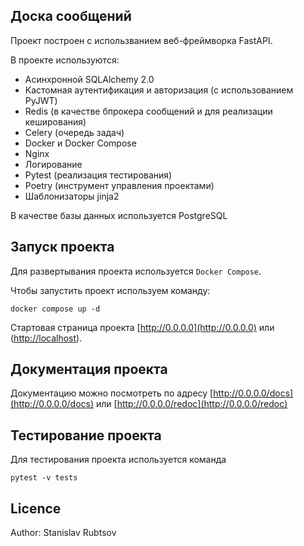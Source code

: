 ## Доска сообщений

Проект построен с использванием веб-фреймворка FastAPI. 

В проекте используются:
* Асинхронной SQLAlchemy 2.0
* Кастомная аутентификация и авторизация (с использованием PyJWT)
* Redis (в качестве бпрокера сообщений и для реализации кеширования)
* Celery (очередь задач)
* Docker и Docker Compose
* Nginx
* Логирование
* Pytest (реализация тестирования)
* Poetry (инструмент управления проектами)
* Шаблонизаторы jinja2

В качестве базы данных используется PostgreSQL

## Запуск проекта

Для развертывания проекта используется `Docker Compose`.

Чтобы запустить проект используем команду:
```
docker compose up -d
```

Стартовая страница проекта [http://0.0.0.0](http://0.0.0.0) или ([http://localhost](http://localhost)).

## Документация проекта

Документацию можно посмотреть по адресу [http://0.0.0.0/docs](http://0.0.0.0/docs)
или [http://0.0.0.0/redoc](http://0.0.0.0/redoc)

## Тестирование проекта

Для тестирования проекта используется команда


```
pytest -v tests
```

## Licence

Author: Stanislav Rubtsov


